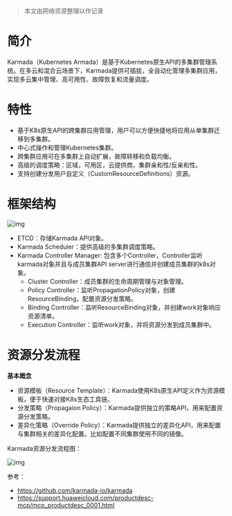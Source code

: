 > 本文由网络资源整理以作记录

# 简介

Karmada（Kubernetes Armada）是基于Kubernetes原生API的多集群管理系统。在多云和混合云场景下，Karmada提供可插拔，全自动化管理多集群应用，实现多云集中管理、高可用性、故障恢复和流量调度。

# 特性

- 基于K8s原生API的跨集群应用管理，用户可以方便快捷地将应用从单集群迁移到多集群。
- 中心式操作和管理Kubernetes集群。
- 跨集群应用可在多集群上自动扩展，故障转移和负载均衡。
- 高级的调度策略：区域，可用区，云提供商，集群亲和性/反亲和性。
- 支持创建分发用户自定义（CustomResourceDefinitions）资源。

# 框架结构

![img](https://support.huaweicloud.com/productdesc-mcp/zh-cn_image_0000001094636778.png)

- ETCD：存储Karmada API对象。
- Karmada Scheduler：提供高级的多集群调度策略。
- Karmada Controller Manager: 包含多个Controller，Controller监听karmada对象并且与成员集群API server进行通信并创建成员集群的k8s对象。
  - Cluster Controller：成员集群的生命周期管理与对象管理。
  - Policy Controller：监听PropagationPolicy对象，创建ResourceBinding，配置资源分发策略。
  - Binding Controller：监听ResourceBinding对象，并创建work对象响应资源清单。
  - Execution Controller：监听work对象，并将资源分发到成员集群中。

# 资源分发流程

**基本概念**

- 资源模板（Resource Template）：Karmada使用K8s原生API定义作为资源模板，便于快速对接K8s生态工具链。
- 分发策略（Propagaion Policy）：Karmada提供独立的策略API，用来配置资源分发策略。
- 差异化策略（Override Policy）：Karmada提供独立的差异化API，用来配置与集群相关的差异化配置。比如配置不同集群使用不同的镜像。

Karmada资源分发流程图：

![img](https://support.huaweicloud.com/productdesc-mcp/zh-cn_image_0000001141316765.png)





参考：

- https://github.com/karmada-io/karmada
- https://support.huaweicloud.com/productdesc-mcp/mcp_productdesc_0001.html

